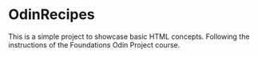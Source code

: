 # OdinRecipes

This is a simple project to showcase basic HTML concepts.
Following the instructions of the Foundations Odin Project course.